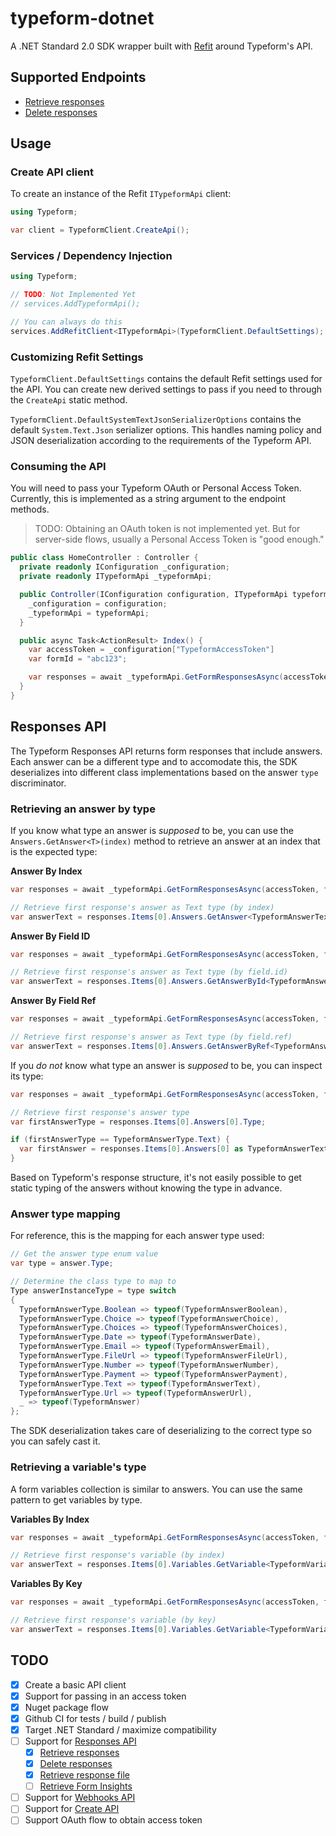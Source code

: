 # typeform-dotnet

A .NET Standard 2.0 SDK wrapper built with [Refit](https://github.com/reactiveui/refit) around Typeform's API.

## Supported Endpoints

- [Retrieve responses](https://developer.typeform.com/responses/reference/retrieve-responses/)
- [Delete responses](https://developer.typeform.com/responses/reference/delete-responses/)

## Usage

### Create API client

To create an instance of the Refit `ITypeformApi` client:

```c#
using Typeform;

var client = TypeformClient.CreateApi();
```

### Services / Dependency Injection

```c#
using Typeform;

// TODO: Not Implemented Yet
// services.AddTypeformApi();

// You can always do this
services.AddRefitClient<ITypeformApi>(TypeformClient.DefaultSettings);
```

### Customizing Refit Settings

`TypeformClient.DefaultSettings` contains the default Refit settings used for the API. You can create new derived settings to pass if you need to through the `CreateApi` static method.

`TypeformClient.DefaultSystemTextJsonSerializerOptions` contains the default `System.Text.Json` serializer options. This handles naming policy and JSON deserialization according to the requirements of the Typeform API.

### Consuming the API

You will need to pass your Typeform OAuth or Personal Access Token. Currently, this
is implemented as a string argument to the endpoint methods.

> TODO: Obtaining an OAuth token is not implemented yet. But for server-side flows,
> usually a Personal Access Token is "good enough."

```c#
public class HomeController : Controller {
  private readonly IConfiguration _configuration;
  private readonly ITypeformApi _typeformApi;

  public Controller(IConfiguration configuration, ITypeformApi typeformApi) {
    _configuration = configuration;
    _typeformApi = typeformApi;
  }

  public async Task<ActionResult> Index() {
    var accessToken = _configuration["TypeformAccessToken"]
    var formId = "abc123";

    var responses = await _typeformApi.GetFormResponsesAsync(accessToken, formId);
  }
}
```

## Responses API

The Typeform Responses API returns form responses that include answers. Each answer can be a different type and to accomodate this, the SDK deserializes into different class implementations based on the answer `type` discriminator.

### Retrieving an answer by type

If you know what type an answer is _supposed_ to be, you can use the `Answers.GetAnswer<T>(index)` method
to retrieve an answer at an index that is the expected type:

**Answer By Index**

```c#
var responses = await _typeformApi.GetFormResponsesAsync(accessToken, formId);

// Retrieve first response's answer as Text type (by index)
var answerText = responses.Items[0].Answers.GetAnswer<TypeformAnswerText>(0);
```

**Answer By Field ID**

```c#
var responses = await _typeformApi.GetFormResponsesAsync(accessToken, formId);

// Retrieve first response's answer as Text type (by field.id)
var answerText = responses.Items[0].Answers.GetAnswerById<TypeformAnswerText>("abc123");
```

**Answer By Field Ref**

```c#
var responses = await _typeformApi.GetFormResponsesAsync(accessToken, formId);

// Retrieve first response's answer as Text type (by field.ref)
var answerText = responses.Items[0].Answers.GetAnswerByRef<TypeformAnswerText>("my_custom_ref");
```

If you _do not_ know what type an answer is _supposed_ to be, you can inspect its type:

```c#
var responses = await _typeformApi.GetFormResponsesAsync(accessToken, formId);

// Retrieve first response's answer type
var firstAnswerType = responses.Items[0].Answers[0].Type;

if (firstAnswerType == TypeformAnswerType.Text) {
  var firstAnswer = responses.Items[0].Answers[0] as TypeformAnswerText;
}
```

Based on Typeform's response structure, it's not easily possible to get static typing of the answers
without knowing the type in advance.

### Answer type mapping

For reference, this is the mapping for each answer type used:

```c#
// Get the answer type enum value
var type = answer.Type;

// Determine the class type to map to
Type answerInstanceType = type switch
{
  TypeformAnswerType.Boolean => typeof(TypeformAnswerBoolean),
  TypeformAnswerType.Choice => typeof(TypeformAnswerChoice),
  TypeformAnswerType.Choices => typeof(TypeformAnswerChoices),
  TypeformAnswerType.Date => typeof(TypeformAnswerDate),
  TypeformAnswerType.Email => typeof(TypeformAnswerEmail),
  TypeformAnswerType.FileUrl => typeof(TypeformAnswerFileUrl),
  TypeformAnswerType.Number => typeof(TypeformAnswerNumber),
  TypeformAnswerType.Payment => typeof(TypeformAnswerPayment),
  TypeformAnswerType.Text => typeof(TypeformAnswerText),
  TypeformAnswerType.Url => typeof(TypeformAnswerUrl),
  _ => typeof(TypeformAnswer)
};
```

The SDK deserialization takes care of deserializing to the correct type so you can safely cast it.

### Retrieving a variable's type

A form variables collection is similar to answers. You can use the same pattern to get variables by type.

**Variables By Index**

```c#
var responses = await _typeformApi.GetFormResponsesAsync(accessToken, formId);

// Retrieve first response's variable (by index)
var answerText = responses.Items[0].Variables.GetVariable<TypeformVariableText>(0);
```

**Variables By Key**

```c#
var responses = await _typeformApi.GetFormResponsesAsync(accessToken, formId);

// Retrieve first response's variable (by key)
var answerText = responses.Items[0].Variables.GetVariable<TypeformVariableText>("name");
```

## TODO

- [x] Create a basic API client
- [x] Support for passing in an access token
- [x] Nuget package flow
- [x] Github CI for tests / build / publish
- [x] Target .NET Standard / maximize compatibility
- [ ] Support for [Responses API](https://developer.typeform.com/responses/)
  - [x] [Retrieve responses](https://developer.typeform.com/responses/reference/retrieve-responses/)
  - [x] [Delete responses](https://developer.typeform.com/responses/reference/delete-responses/)
  - [x] [Retrieve response file](https://developer.typeform.com/responses/reference/retrieve-response-file/)
  - [ ] [Retrieve Form Insights](https://developer.typeform.com/responses/reference/retrieve-form-insights/)
- [ ] Support for [Webhooks API](https://developer.typeform.com/webhooks/)
- [ ] Support for [Create API](https://developer.typeform.com/create/)
- [ ] Support OAuth flow to obtain access token

